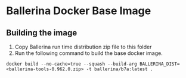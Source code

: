 # Ballerina Docker Base Image

## Building the image

1. Copy Ballerina run time distribution zip file to this folder
1. Run the following command to build the base docker image.

```docker build --no-cache=true --squash --build-arg BALLERINA_DIST=<ballerina-tools-0.962.0.zip> -t ballerina/b7a:latest .```